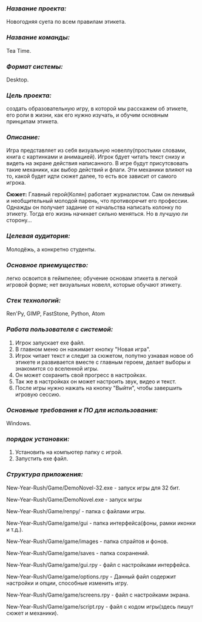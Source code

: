 ### ***Название проекта:*** 
Новогодняя суета по всем правилам этикета.

### ***Название команды:***
Tea Time.

### ***Формат системы:*** 
Desktop.

### ***Цель проекта:*** 
создать образовательную игру, в которой мы расскажем об этикете, его роли в жизни, как его нужно изучать, и обучим основным принципам этикета.

### ***Описание:*** 
Игра представляет из себя визуальную новеллу(простыми словами, книга с картинками и анимацией). Игрок бдует читать текст снизу и видеть на экране действия написанного. В игре будут присутсвовать такие механики, как выбор действий и флаги. Эти механики влияют на то, какой будет идти сюжет далее, то есть все зависит от самого игрока.

**Сюжет:**
Главный герой(Колян) работает журналистом. Сам он ленивый и необщительный молодой парень, что противоречит его профессии. Однажды он получает задание от начальства написать колонку по этикету. Тогда его жизнь начинает сильно меняться. Но в лучшую ли сторону...

### ***Целевая аудитория:*** 
Молодёжь, а конкретно студенты.

### ***Основное приемущество:***
легко освоится в геймпелее; обучение основам этикета в легкой игровой форме; нет визуальных новелл, которые обучают этикету.

### ***Стек технологий:*** 
Ren'Py, GIMP, FastStone, Python, Atom

### ***Работа пользователя с системой:***
1. Игрок запускает ехе файл.
2. В главном меню он нажимает кнопку "Новая игра".
3. Игрок читает текст и следит за сюжетом, попутно узнавая новое об этикете и развивается вместе с главным героем, делает выборы и знакомится со вселенной игры.
4. Он может сохранить свой прогресс в настройках.
5. Так же в настройках он может настроить звук, видео и текст.
6. После игры нужно нажать на кнопку "Выйти", чтобы завершить игровую сессию.

### ***Основные требования к ПО для использования:***
Windows.

### ***порядок установки:***
1. Установить на компьютер папку с игрой.
2. Запустить exe файл.

### ***Структура приложения:***
New-Year-Rush/Game/DemoNovel-32.exe - запуск игры для 32 бит.

New-Year-Rush/Game/DemoNovel.exe - запуск мгры

New-Year-Rush/Game/renpy/ - папка с файлами игры.

New-Year-Rush/Game/game/gui - папка интерфейса(фоны, рамки иконки и т.д.).

New-Year-Rush/Game/game/images - папка спрайтов и фонов.

New-Year-Rush/Game/game/saves - папка сохранений.

New-Year-Rush/Game/game/gui.rpy - файл с настройками интерфейса.

New-Year-Rush/Game/game/options.rpy - Данный файл содержит настройки и опции, способные изменить игру.

New-Year-Rush/Game/game/screens.rpy - файл с настройками экрана.

New-Year-Rush/Game/game/script.rpy - файл с кодом игры(здесь пишут сюжет и механики).
